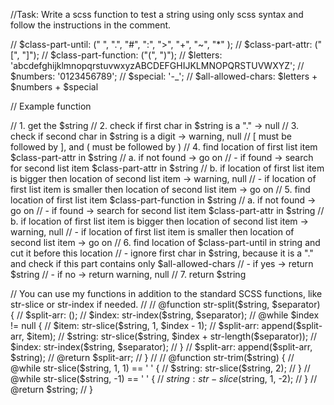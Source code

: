 //Task: Write a scss function to test a string using only scss syntax and follow the instructions in the comment.

// $class-part-until: (" ", ".", "#", ":", ">", "+", "~", "*" );
// $class-part-attr: ("[", "]");
// $class-part-function: ("(", ")");
// $letters: 'abcdefghijklmnopqrstuvwxyzABCDEFGHIJKLMNOPQRSTUVWXYZ';
// $numbers: '0123456789';
// $special: '-_';
// $all-allowed-chars: $letters + $numbers + $special

// Example function

// 1. get the $string
// 2. check if first char in $string is a "." -> null
// 3. check if second char in $string is a digit -> warning, null
// [ must be followed by ], and ( must be followed by )
// 4. find location of first list item $class-part-attr in $string
//     a. if not found -> go on
//         - if found -> search for second list item $class-part-attr in $string
//     b. if location of first list item is bigger then location of second list item -> warning, null
//         - if location of first list item is smaller then location of second list item -> go on
// 5. find location of first list item $class-part-function in $string
//     a. if not found -> go on
//         - if found -> search for second list item $class-part-attr in $string
//     b. if location of first list item is bigger then location of second list item -> warning, null
//         - if location of first list item is smaller then location of second list item -> go on
// 6. find location of $class-part-until in string and cut it before this location
//     - ignore first char in $string, because it is a "." and check if this part contains only $all-allowed-chars
//     - if yes -> return $string
//     - if no -> return warning, null
// 7. return $string

// You can use my functions in addition to the standard SCSS functions, like str-slice or str-index if needed.
//
// @function str-split($string, $separator) {
//   $split-arr: ();
//   $index: str-index($string, $separator);
//   @while $index != null {
//     $item: str-slice($string, 1, $index - 1);
//     $split-arr: append($split-arr, $item);
//     $string: str-slice($string, $index + str-length($separator));
//     $index: str-index($string, $separator);
//   }
//   $split-arr: append($split-arr, $string);
//   @return $split-arr;
// }
//
// @function str-trim($string) {
//   @while str-slice($string, 1, 1) == ' ' {
//     $string: str-slice($string, 2);
//   }
//   @while str-slice($string, -1) == ' ' {
//     $string: str-slice($string, 1, -2);
//   }
//   @return $string;
// }




